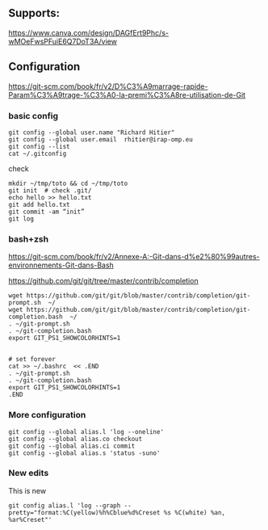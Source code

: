
## Supports:


https://www.canva.com/design/DAGfErt9Phc/s-wMOeFwsPFuiE6Q7DoT3A/view

## Configuration

https://git-scm.com/book/fr/v2/D%C3%A9marrage-rapide-Param%C3%A9trage-%C3%A0-la-premi%C3%A8re-utilisation-de-Git


### basic config

    git config --global user.name "Richard Hitier"
    git config --global user.email  rhitier@irap-omp.eu
    git config --list 
    cat ~/.gitconfig



check 

    mkdir ~/tmp/toto && cd ~/tmp/toto
    git init  # check .git/
    echo hello >> hello.txt 
    git add hello.txt
    git commit -am “init”
    git log


### bash+zsh

https://git-scm.com/book/fr/v2/Annexe-A:-Git-dans-d%e2%80%99autres-environnements-Git-dans-Bash


https://github.com/git/git/tree/master/contrib/completion

    wget https://github.com/git/git/blob/master/contrib/completion/git-prompt.sh  ~/
    wget https://github.com/git/git/blob/master/contrib/completion/git-completion.bash  ~/
    . ~/git-prompt.sh
    . ~/git-completion.bash
    export GIT_PS1_SHOWCOLORHINTS=1
    

    # set forever
    cat >> ~/.bashrc  << .END
    . ~/git-prompt.sh
    . ~/git-completion.bash
    export GIT_PS1_SHOWCOLORHINTS=1
    .END



### More configuration

    git config --global alias.l 'log --oneline'
    git config --global alias.co checkout
    git config --global alias.ci commit
    git config --global alias.s 'status -suno'


### New edits
This is new


    git config alias.l 'log --graph --pretty="format:%C(yellow)%h%Cblue%d%Creset %s %C(white) %an, %ar%Creset"'

